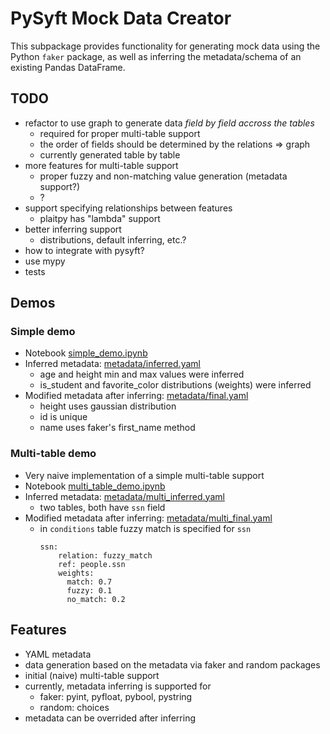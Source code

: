 # PySyft Mock Data Creator

This subpackage provides functionality for generating mock data using the Python `faker` package, as well as inferring the metadata/schema of an existing Pandas DataFrame.

## TODO
* refactor to use graph to generate data *field by field accross the tables*
  * required for proper multi-table support
  * the order of fields should be determined by the relations => graph
  * currently generated table by table
* more features for multi-table support
  * proper fuzzy and non-matching value generation (metadata support?)
  * ?
* support specifying relationships between features 
  * plaitpy has "lambda" support
* better inferring support
  * distributions, default inferring, etc.?
* how to integrate with pysyft?
* use mypy
* tests


## Demos
### Simple demo
* Notebook [simple_demo.ipynb](https://github.com/akalliokoski/PySyft/blob/mock-creator/packages/mockcreator/mockcreator/simple_demo.ipynb)
* Inferred metadata: [metadata/inferred.yaml](https://github.com/akalliokoski/PySyft/blob/mock-creator/packages/mockcreator/metadata/inferred.yaml)
  * age and height min and max values were inferred
  * is_student and favorite_color distributions (weights) were inferred
* Modified metadata after inferring: [metadata/final.yaml](https://github.com/akalliokoski/PySyft/blob/mock-creator/packages/mockcreator/metadata/final.yaml)
  * height uses gaussian distribution
  * id is unique
  * name uses faker's first_name method

### Multi-table demo
* Very naive implementation of a simple multi-table support
* Notebook [multi_table_demo.ipynb](https://github.com/akalliokoski/PySyft/blob/mock-creator/packages/mockcreator/mockcreator/multi_table_demo.ipynb)
* Inferred metadata: [metadata/multi_inferred.yaml](https://github.com/akalliokoski/PySyft/blob/mock-creator/packages/mockcreator/metadata/multi_inferred.yaml)
  * two tables, both have `ssn` field
* Modified metadata after inferring: [metadata/multi_final.yaml](https://github.com/akalliokoski/PySyft/blob/mock-creator/packages/mockcreator/metadata/multi_final.yaml)
  * in `conditions` table fuzzy match is specified for `ssn`
    ```
    ssn:
        relation: fuzzy_match
        ref: people.ssn
        weights:
          match: 0.7
          fuzzy: 0.1
          no_match: 0.2
    ```



## Features

* YAML metadata
* data generation based on the metadata via faker and random packages
* initial (naive) multi-table support
* currently, metadata inferring is supported for
  * faker: pyint, pyfloat, pybool, pystring
  * random: choices
* metadata can be overrided after inferring
